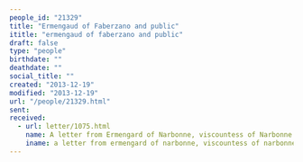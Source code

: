 ```yaml
---
people_id: "21329"
title: "Ermengaud of Faberzano and public"
ititle: "ermengaud of faberzano and public"
draft: false
type: "people"
birthdate: ""
deathdate: ""
social_title: ""
created: "2013-12-19"
modified: "2013-12-19"
url: "/people/21329.html"
sent:
received:
  - url: letter/1075.html
    name: A letter from Ermengard of Narbonne, viscountess of Narbonne (1193, March)
    iname: a letter from ermengard of narbonne, viscountess of narbonne (1193, march)
---
```


